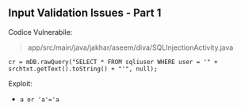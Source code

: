 ## Input Validation Issues - Part 1

Codice Vulnerabile:

> app/src/main/java/jakhar/aseem/diva/SQLInjectionActivity.java

```
cr = mDB.rawQuery("SELECT * FROM sqliuser WHERE user = '" + srchtxt.getText().toString() + "'", null);
```

Exploit:

- `a or 'a'='a`
